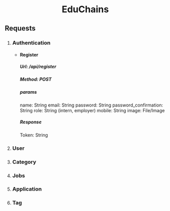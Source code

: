 <h1 align="center"> EduChains </h1>
<h2> Requests </h2>
 <ol>
 <li>
 <h3> Authentication </h3>
    <ul>
     <li>
     <h4>Register</h4>
     <p>
     <h5>Url: /api/register</h5>
     <h5>Method: POST</h5>
     <h5>params</h5>
      name: String
      email: String
      password: String
      password_confirmation: String
      role: String (intern, employer)
      mobile: String
      image: File/Image
     <h5>Response</h5>
      Token: String    
     </p>
     </li>
    </ul>
 </li>
 <li>
 <h3> User </h3>
 </li>
 <li>
 <h3> Category </h3>
 </li>
 <li>
 <h3> Jobs </h3>
 </li>
 <li>
 <h3> Application </h3>
 </li>
 <li>
 <h3> Tag </h3>
 </li>
 </ol>

